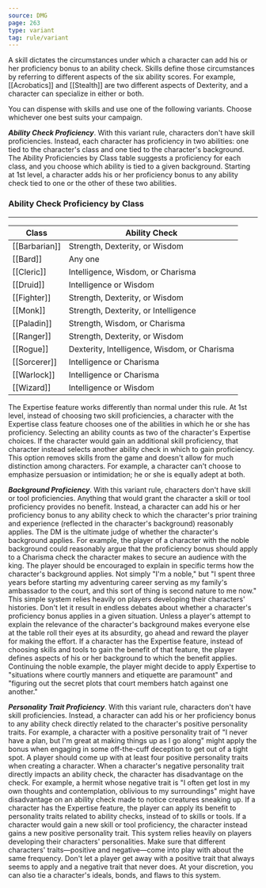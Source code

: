 ```yaml
---
source: DMG
page: 263
type: variant
tag: rule/variant
---
```


A skill dictates the circumstances under which a character can add his or her proficiency bonus to an ability check. Skills define those circumstances by referring to different aspects of the six ability scores. For example, [[Acrobatics]] and [[Stealth]] are two different aspects of Dexterity, and a character can specialize in either or both.

You can dispense with skills and use one of the following variants. Choose whichever one best suits your campaign.


**_Ability Check Proficiency_**. With this variant rule, characters don't have skill proficiencies. Instead, each character has proficiency in two abilities: one tied to the character's class and one tied to the character's background. The Ability Proficiencies by Class table suggests a proficiency for each class, and you choose which ability is tied to a given background. Starting at 1st level, a character adds his or her proficiency bonus to any ability check tied to one or the other of these two abilities.
### Ability Check Proficiency by Class
---
|Class|Ability Check|
|----|------------|
|[[Barbarian]]|Strength, Dexterity, or Wisdom|
|[[Bard]]|Any one|
|[[Cleric]]|Intelligence, Wisdom, or Charisma|
|[[Druid]]|Intelligence or Wisdom|
|[[Fighter]]|Strength, Dexterity, or Wisdom|
|[[Monk]]|Strength, Dexterity, or Intelligence|
|[[Paladin]]|Strength, Wisdom, or Charisma|
|[[Ranger]]|Strength, Dexterity, or Wisdom|
|[[Rogue]]|Dexterity, Intelligence, Wisdom, or Charisma|
|[[Sorcerer]]|Intelligence or Charisma|
|[[Warlock]]|Intelligence or Charisma|
|[[Wizard]]|Intelligence or Wisdom|

The Expertise feature works differently than normal under this rule. At 1st level, instead of choosing two skill proficiencies, a character with the Expertise class feature chooses one of the abilities in which he or she has proficiency. Selecting an ability counts as two of the character's Expertise choices. If the character would gain an additional skill proficiency, that character instead selects another ability check in which to gain proficiency.
This option removes skills from the game and doesn't allow for much distinction among characters. For example, a character can't choose to emphasize persuasion or intimidation; he or she is equally adept at both.

**_Background Proficiency_**. With this variant rule, characters don't have skill or tool proficiencies. Anything that would grant the character a skill or tool proficiency provides no benefit. Instead, a character can add his or her proficiency bonus to any ability check to which the character's prior training and experience (reflected in the character's background) reasonably applies. The DM is the ultimate judge of whether the character's background applies.
For example, the player of a character with the noble background could reasonably argue that the proficiency bonus should apply to a Charisma check the character makes to secure an audience with the king. The player should be encouraged to explain in specific terms how the character's background applies. Not simply "I'm a noble," but "I spent three years before starting my adventuring career serving as my family's ambassador to the court, and this sort of thing is second nature to me now."
This simple system relies heavily on players developing their characters' histories. Don't let it result in endless debates about whether a character's proficiency bonus applies in a given situation. Unless a player's attempt to explain the relevance of the character's background makes everyone else at the table roll their eyes at its absurdity, go ahead and reward the player for making the effort.
If a character has the Expertise feature, instead of choosing skills and tools to gain the benefit of that feature, the player defines aspects of his or her background to which the benefit applies. Continuing the noble example, the player might decide to apply Expertise to "situations where courtly manners and etiquette are paramount" and "figuring out the secret plots that court members hatch against one another."

**_Personality Trait Proficiency_**. With this variant rule, characters don't have skill proficiencies. Instead, a character can add his or her proficiency bonus to any ability check directly related to the character's positive personality traits. For example, a character with a positive personality trait of "I never have a plan, but I'm great at making things up as I go along" might apply the bonus when engaging in some off-the-cuff deception to get out of a tight spot. A player should come up with at least four positive personality traits when creating a character.
When a character's negative personality trait directly impacts an ability check, the character has disadvantage on the check. For example, a hermit whose negative trait is "I often get lost in my own thoughts and contemplation, oblivious to my surroundings" might have disadvantage on an ability check made to notice creatures sneaking up.
If a character has the Expertise feature, the player can apply its benefit to personality traits related to ability checks, instead of to skills or tools. If a character would gain a new skill or tool proficiency, the character instead gains a new positive personality trait.
This system relies heavily on players developing their characters' personalities. Make sure that different characters' traits—positive and negative—come into play with about the same frequency. Don't let a player get away with a positive trait that always seems to apply and a negative trait that never does.
At your discretion, you can also tie a character's ideals, bonds, and flaws to this system.
